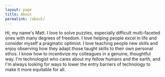 ```yaml
---
layout: page
title: About
permalink: /about/
---
```


Hi, my name's Matt. I love to solve puzzles, especially difficult multi-faceted ones with many degrees of freedom. I love helping people excel in life and consider myself a pragmatic optimist. I love teaching people new skills and enjoy observing how they adapt those taught skills to their own personal ethos. I know how to incentivize my colleagues in a genuine, thoughtful way. I'm technologist who cares about my fellow humans and the earth, and I'm always looking for ways to lower the entry barriers of technology to make it more equitable for all.

